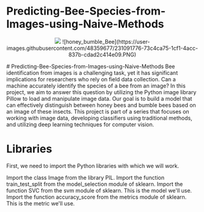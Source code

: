 # Predicting-Bee-Species-from-Images-using-Naive-Methods 

<p align="center">
    <img src="https://user-images.githubusercontent.com/48359677/231091776-73c4ca75-1cf1-4acc-837b-cdad2c414e09.PNG"/>
    ![honey_bumble_Bee](https://user-images.githubusercontent.com/48359677/231091776-73c4ca75-1cf1-4acc-837b-cdad2c414e09.PNG)
</p>
# Predicting-Bee-Species-from-Images-using-Naive-Methods
Bee identification from images is a challenging task, yet it has significant implications for researchers who rely on field data collection. Can a machine accurately identify the species of a bee from an image? In this project, we aim to answer this question by utilizing the Python image library Pillow to load and manipulate image data. Our goal is to build a model that can effectively distinguish between honey bees and bumble bees based on an image of these insects. This project is part of a series that focuses on working with image data, developing classifiers using traditional methods, and utilizing deep learning techniques for computer vision.

# Libraries

First, we need to import the Python libraries with which we will work.

Import the class Image from the library PIL.
Import the function train_test_split from the model_selection module of sklearn.
Import the function SVC from the svm module of sklearn. This is the model we'll use.
Import the function accuracy_score from the metrics module of sklearn. This is the metric we'll use.
